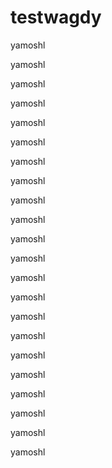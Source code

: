 # testwagdy



yamoshl




yamoshl




yamoshl






yamoshl




yamoshl





yamoshl






yamoshl




yamoshl



yamoshl



yamoshl



yamoshl



yamoshl



yamoshl



yamoshl




yamoshl





yamoshl




yamoshl



yamoshl





yamoshl


yamoshl






yamoshl


yamoshl
